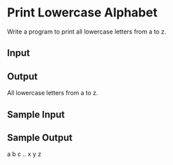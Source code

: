 # Print Lowercase Alphabet

Write a program to print all lowercase letters from a to z.

## Input


## Output
All lowercase letters from a to z.

## Sample Input


## Sample Output
a b c .. x y z

